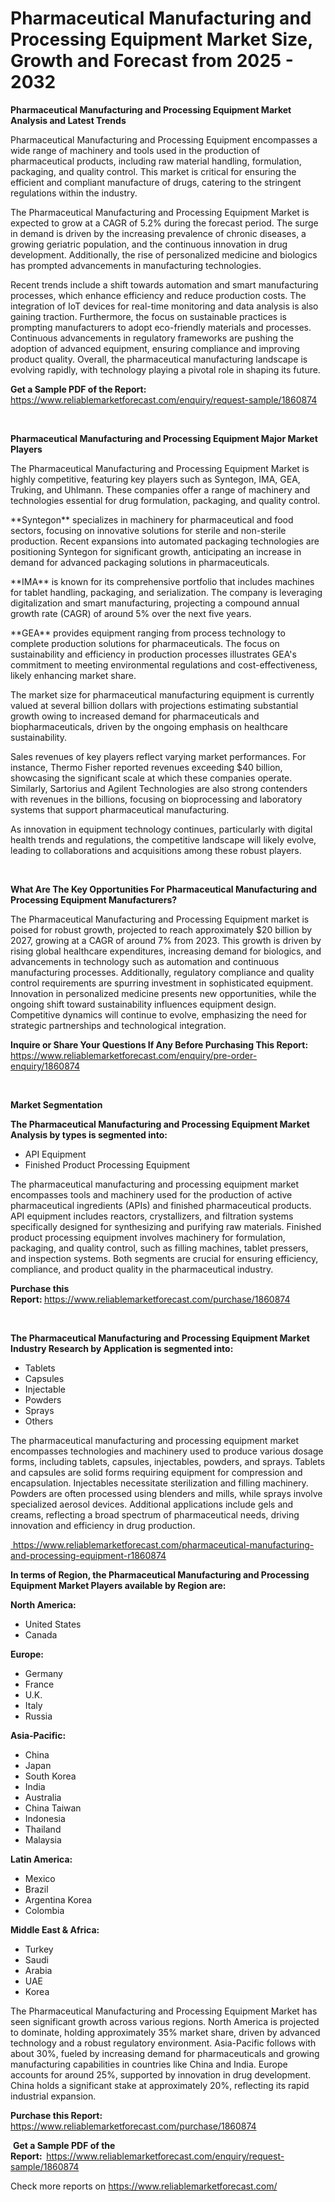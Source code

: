 <p><h1>Pharmaceutical Manufacturing and Processing Equipment Market Size, Growth and Forecast from 2025 - 2032</h1></p><p><strong>Pharmaceutical Manufacturing and Processing Equipment Market Analysis and Latest Trends</strong></p>
<p><p>Pharmaceutical Manufacturing and Processing Equipment encompasses a wide range of machinery and tools used in the production of pharmaceutical products, including raw material handling, formulation, packaging, and quality control. This market is critical for ensuring the efficient and compliant manufacture of drugs, catering to the stringent regulations within the industry.</p><p>The Pharmaceutical Manufacturing and Processing Equipment Market is expected to grow at a CAGR of 5.2% during the forecast period. The surge in demand is driven by the increasing prevalence of chronic diseases, a growing geriatric population, and the continuous innovation in drug development. Additionally, the rise of personalized medicine and biologics has prompted advancements in manufacturing technologies.</p><p>Recent trends include a shift towards automation and smart manufacturing processes, which enhance efficiency and reduce production costs. The integration of IoT devices for real-time monitoring and data analysis is also gaining traction. Furthermore, the focus on sustainable practices is prompting manufacturers to adopt eco-friendly materials and processes. Continuous advancements in regulatory frameworks are pushing the adoption of advanced equipment, ensuring compliance and improving product quality. Overall, the pharmaceutical manufacturing landscape is evolving rapidly, with technology playing a pivotal role in shaping its future.</p></p>
<p><strong>Get a Sample PDF of the Report:&nbsp;</strong> <a href="https://www.reliablemarketforecast.com/enquiry/request-sample/1860874?utm_campaign=2314&utm_medium=2&utm_source=Github&utm_content=ia&utm_term=28022025&utm_id=pharmaceutical-manufacturing-and-processing-equipment">https://www.reliablemarketforecast.com/enquiry/request-sample/1860874</a></p>
<p>&nbsp;</p>
<p><strong>Pharmaceutical Manufacturing and Processing Equipment Major Market Players</strong></p>
<p><p>The Pharmaceutical Manufacturing and Processing Equipment Market is highly competitive, featuring key players such as Syntegon, IMA, GEA, Truking, and Uhlmann. These companies offer a range of machinery and technologies essential for drug formulation, packaging, and quality control.</p><p>**Syntegon** specializes in machinery for pharmaceutical and food sectors, focusing on innovative solutions for sterile and non-sterile production. Recent expansions into automated packaging technologies are positioning Syntegon for significant growth, anticipating an increase in demand for advanced packaging solutions in pharmaceuticals.</p><p>**IMA** is known for its comprehensive portfolio that includes machines for tablet handling, packaging, and serialization. The company is leveraging digitalization and smart manufacturing, projecting a compound annual growth rate (CAGR) of around 5% over the next five years.</p><p>**GEA** provides equipment ranging from process technology to complete production solutions for pharmaceuticals. The focus on sustainability and efficiency in production processes illustrates GEA's commitment to meeting environmental regulations and cost-effectiveness, likely enhancing market share.</p><p>The market size for pharmaceutical manufacturing equipment is currently valued at several billion dollars with projections estimating substantial growth owing to increased demand for pharmaceuticals and biopharmaceuticals, driven by the ongoing emphasis on healthcare sustainability.</p><p>Sales revenues of key players reflect varying market performances. For instance, Thermo Fisher reported revenues exceeding $40 billion, showcasing the significant scale at which these companies operate. Similarly, Sartorius and Agilent Technologies are also strong contenders with revenues in the billions, focusing on bioprocessing and laboratory systems that support pharmaceutical manufacturing.</p><p>As innovation in equipment technology continues, particularly with digital health trends and regulations, the competitive landscape will likely evolve, leading to collaborations and acquisitions among these robust players.</p></p>
<p>&nbsp;</p>
<p><strong>What Are The Key Opportunities For Pharmaceutical Manufacturing and Processing Equipment Manufacturers?</strong></p>
<p><p>The Pharmaceutical Manufacturing and Processing Equipment market is poised for robust growth, projected to reach approximately $20 billion by 2027, growing at a CAGR of around 7% from 2023. This growth is driven by rising global healthcare expenditures, increasing demand for biologics, and advancements in technology such as automation and continuous manufacturing processes. Additionally, regulatory compliance and quality control requirements are spurring investment in sophisticated equipment. Innovation in personalized medicine presents new opportunities, while the ongoing shift toward sustainability influences equipment design. Competitive dynamics will continue to evolve, emphasizing the need for strategic partnerships and technological integration.</p></p>
<p><strong>Inquire or Share Your Questions If Any Before Purchasing This Report:</strong> <a href="https://www.reliablemarketforecast.com/enquiry/pre-order-enquiry/1860874?utm_campaign=2314&utm_medium=2&utm_source=Github&utm_content=ia&utm_term=28022025&utm_id=pharmaceutical-manufacturing-and-processing-equipment">https://www.reliablemarketforecast.com/enquiry/pre-order-enquiry/1860874</a></p>
<p>&nbsp;</p>
<p><strong>Market Segmentation</strong></p>
<p><strong>The Pharmaceutical Manufacturing and Processing Equipment Market Analysis by types is segmented into:</strong></p>
<p><ul><li>API Equipment</li><li>Finished Product Processing Equipment</li></ul></p>
<p><p>The pharmaceutical manufacturing and processing equipment market encompasses tools and machinery used for the production of active pharmaceutical ingredients (APIs) and finished pharmaceutical products. API equipment includes reactors, crystallizers, and filtration systems specifically designed for synthesizing and purifying raw materials. Finished product processing equipment involves machinery for formulation, packaging, and quality control, such as filling machines, tablet pressers, and inspection systems. Both segments are crucial for ensuring efficiency, compliance, and product quality in the pharmaceutical industry.</p></p>
<p><strong>Purchase this Report:&nbsp;</strong><a href="https://www.reliablemarketforecast.com/purchase/1860874?utm_campaign=2314&utm_medium=2&utm_source=Github&utm_content=ia&utm_term=28022025&utm_id=pharmaceutical-manufacturing-and-processing-equipment">https://www.reliablemarketforecast.com/purchase/1860874</a></p>
<p>&nbsp;</p>
<p><strong>The Pharmaceutical Manufacturing and Processing Equipment Market Industry Research by Application is segmented into:</strong></p>
<p><ul><li>Tablets</li><li>Capsules</li><li>Injectable</li><li>Powders</li><li>Sprays</li><li>Others</li></ul></p>
<p><p>The pharmaceutical manufacturing and processing equipment market encompasses technologies and machinery used to produce various dosage forms, including tablets, capsules, injectables, powders, and sprays. Tablets and capsules are solid forms requiring equipment for compression and encapsulation. Injectables necessitate sterilization and filling machinery. Powders are often processed using blenders and mills, while sprays involve specialized aerosol devices. Additional applications include gels and creams, reflecting a broad spectrum of pharmaceutical needs, driving innovation and efficiency in drug production.</p></p>
<p><a href="https://www.reliablemarketforecast.com/pharmaceutical-manufacturing-and-processing-equipment-r1860874?utm_campaign=2314&utm_medium=2&utm_source=Github&utm_content=ia&utm_term=28022025&utm_id=pharmaceutical-manufacturing-and-processing-equipment">&nbsp;https://www.reliablemarketforecast.com/pharmaceutical-manufacturing-and-processing-equipment-r1860874</a></p>
<p><strong>In terms of Region, the Pharmaceutical Manufacturing and Processing Equipment Market Players available by Region are:</strong></p>
<p>
    <p> <strong> North America: </strong>
        <ul>
            <li>United States</li>
            <li>Canada</li>
        </ul>
        </p> 
    <p> <strong> Europe: </strong>
        <ul>
            <li>Germany</li>
            <li>France</li>
            <li>U.K.</li>
            <li>Italy</li>
            <li>Russia</li>
        </ul>
        </p> 
    <p> <strong> Asia-Pacific: </strong>
        <ul>
            <li>China</li>
            <li>Japan</li>
            <li>South Korea</li>
            <li>India</li>
            <li>Australia</li>
            <li>China Taiwan</li>
            <li>Indonesia</li>
            <li>Thailand</li>
            <li>Malaysia</li>
        </ul>
        </p> 
    <p> <strong> Latin America: </strong>
        <ul>
            <li>Mexico</li>
            <li>Brazil</li>
            <li>Argentina Korea</li>
            <li>Colombia</li>
        </ul>
        </p> 
    <p> <strong> Middle East & Africa: </strong>
        <ul>
            <li>Turkey</li>
            <li>Saudi</li>
            <li>Arabia</li>
            <li>UAE</li>
            <li>Korea</li>
        </ul>
    </p>
    </p>
<p><p>The Pharmaceutical Manufacturing and Processing Equipment Market has seen significant growth across various regions. North America is projected to dominate, holding approximately 35% market share, driven by advanced technology and a robust regulatory environment. Asia-Pacific follows with about 30%, fueled by increasing demand for pharmaceuticals and growing manufacturing capabilities in countries like China and India. Europe accounts for around 25%, supported by innovation in drug development. China holds a significant stake at approximately 20%, reflecting its rapid industrial expansion.</p></p>
<p><strong>Purchase this Report: </strong><a href="https://www.reliablemarketforecast.com/purchase/1860874?utm_campaign=2314&utm_medium=2&utm_source=Github&utm_content=ia&utm_term=28022025&utm_id=pharmaceutical-manufacturing-and-processing-equipment">https://www.reliablemarketforecast.com/purchase/1860874</a></p>
<p>&nbsp;<strong>Get a Sample PDF of the Report:&nbsp;&nbsp;</strong><a href="https://www.reliablemarketforecast.com/enquiry/request-sample/1860874?utm_campaign=2314&utm_medium=2&utm_source=Github&utm_content=ia&utm_term=28022025&utm_id=pharmaceutical-manufacturing-and-processing-equipment">https://www.reliablemarketforecast.com/enquiry/request-sample/1860874</a></p>
<p><strong></strong></p>
<p>Check more reports on <a href="https://www.reliablemarketforecast.com/?utm_campaign=2314&utm_medium=2&utm_source=Github&utm_content=ia&utm_term=28022025&utm_id=pharmaceutical-manufacturing-and-processing-equipment">https://www.reliablemarketforecast.com/</a></p>